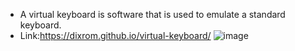- A virtual keyboard is software that is used to emulate a standard keyboard.
- Link:https://dixrom.github.io/virtual-keyboard/
![image](https://cdn.discordapp.com/attachments/574907131363590174/973242918427054160/unknown.png)
